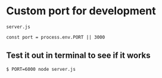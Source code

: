 # Custom port for development
`server.js`

```
const port = process.env.PORT || 3000
```

## Test it out in terminal to see if it works
`$ PORT=6000 node server.js`
